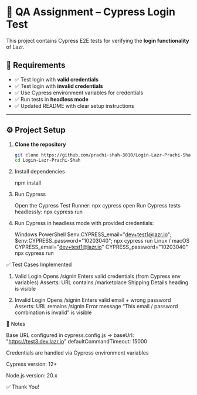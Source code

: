 # 🚀 QA Assignment – Cypress Login Test

This project contains Cypress E2E tests for verifying the **login functionality** of Lazr.

## 📌 Requirements
- ✅ Test login with **valid credentials**
- ✅ Test login with **invalid credentials**
- ✅ Use Cypress environment variables for credentials
- ✅ Run tests in **headless mode**
- ✅ Updated README with clear setup instructions

---

## ⚙️ Project Setup

1. **Clone the repository**
   ```bash
   git clone https://github.com/prachi-shah-3010/Login-Lazr-Prachi-Shah.git
   cd Login-Lazr-Prachi-Shah

2. Install dependencies

   npm install

3. Run Cypress

    Open the Cypress Test Runner:
          npx cypress open
    Run Cypress tests headlessly:
          npx cypress run

4. Run Cypress in headless mode with provided credentials:
  
    Windows PowerShell
         $env:CYPRESS_email="dev+test1@lazr.io"; $env:CYPRESS_password="10203040"; npx cypress run
    Linux / macOS
         CYPRESS_email="dev+test1@lazr.io" CYPRESS_password="10203040" npx cypress run


✅ Test Cases Implemented
1. Valid Login
     Opens /signin
     Enters valid credentials (from Cypress env variables)
     Asserts:
        URL contains /marketplace
        Shipping Details heading is visible

2. Invalid Login
     Opens /signin
     Enters valid email + wrong password
     Asserts:
      URL remains /signin
      Error message “This email / password combination is invalid” is visible

📌 Notes

Base URL configured in cypress.config.js → baseUrl: "https://test3.dev.lazr.io"
                                           defaultCommandTimeout: 15000

Credentials are handled via Cypress environment variables

Cypress version: 12+

Node.js version: 20.x



✅ Thank You!

